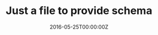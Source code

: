 ---
layout: post
category: "Software"
date: 2016-05-25T00:00:00Z
tags:
draft: true
title: Just a file to provide schema
excerpt: ""
cover:
    image: rieke-t-bo-785310-unsplash.jpg
    text: "Photo by Rieke T-bo on Unsplash"
---